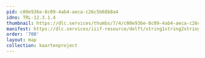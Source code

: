 ```yaml
---
pid: c00e936e-8c09-4ab4-aeca-c26c5b68b8a4
idno: TRL-12.3.1.4
thumbnail: https://dlc.services/thumbs/7/4/c00e936e-8c09-4ab4-aeca-c26c5b68b8a4/full/400,339/0/default.jpg
manifest: https://dlc.services/iiif-resource/delft/string1string2string3/kaartenproject-2007/TRL-12.3.1.4
order: '700'
layout: map
collection: kaartenproject
---
```

